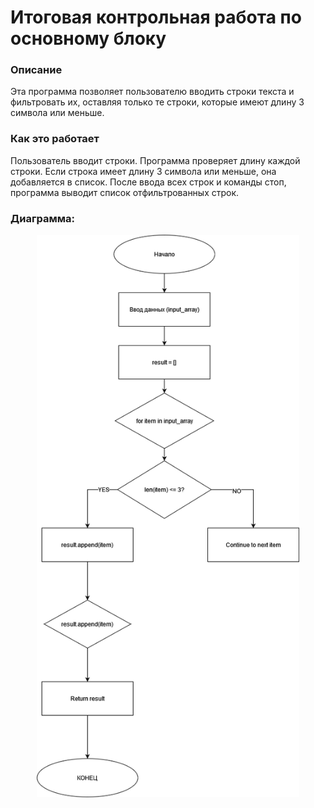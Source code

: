 # Итоговая контрольная работа по основному блоку

### Описание 
Эта программа позволяет пользователю вводить строки текста и фильтровать их, оставляя только те строки, которые имеют длину 3 символа или меньше.

### Как это работает

Пользователь вводит строки.
Программа проверяет длину каждой строки.
Если строка имеет длину 3 символа или меньше, она добавляется в список.
После ввода всех строк и команды стоп, программа выводит список отфильтрованных строк.


### Диаграмма: 
<p align="center">
    <img src = './img/diagram.drawio.png' height = "900">
</p>

